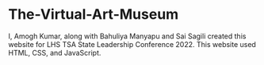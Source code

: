 # The-Virtual-Art-Museum
I, Amogh Kumar, along with Bahuliya Manyapu and Sai Sagili created this website for LHS TSA State Leadership Conference 2022.
This website used HTML, CSS, and JavaScript.
